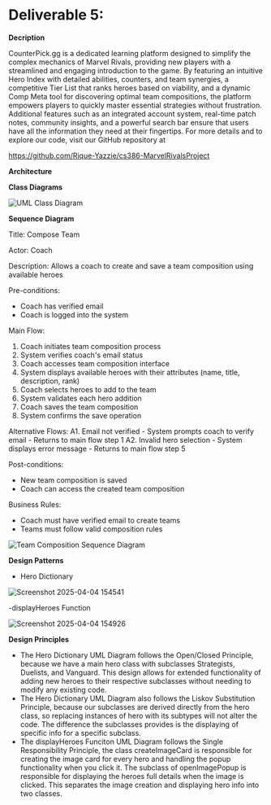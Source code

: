 # Deliverable 5:

**Decription**

CounterPick.gg is a dedicated learning platform designed to simplify the complex mechanics of Marvel Rivals, providing new players with a streamlined and engaging introduction to the game. By featuring an intuitive Hero Index with detailed abilities, counters, and team synergies, a competitive Tier List that ranks heroes based on viability, and a dynamic Comp Meta tool for discovering optimal team compositions, the platform empowers players to quickly master essential strategies without frustration. Additional features such as an integrated account system, real-time patch notes, community insights, and a powerful search bar ensure that users have all the information they need at their fingertips. For more details and to explore our code, visit our GitHub repository at

https://github.com/Rique-Yazzie/cs386-MarvelRivalsProject

**Architecture**

**Class Diagrams**

![UML Class Diagram](https://github.com/user-attachments/assets/4211f478-c49d-4218-ae13-58d2bdabdc39)

**Sequence Diagram**

Title: Compose Team

Actor: Coach

Description: Allows a coach to create and save a team composition using available heroes

Pre-conditions: 

- Coach has verified email
- Coach is logged into the system

Main Flow:
1. Coach initiates team composition process
2. System verifies coach's email status
3. Coach accesses team composition interface
4. System displays available heroes with their attributes (name, title, description, rank)
5. Coach selects heroes to add to the team
6. System validates each hero addition
7. Coach saves the team composition
8. System confirms the save operation

Alternative Flows:
A1. Email not verified
    - System prompts coach to verify email
    - Returns to main flow step 1
A2. Invalid hero selection
    - System displays error message
    - Returns to main flow step 5

Post-conditions:
- New team composition is saved
- Coach can access the created team composition

Business Rules:
- Coach must have verified email to create teams
- Teams must follow valid composition rules

![Team Composition Sequence Diagram](https://github.com/user-attachments/assets/030caea0-fe30-4c9b-9833-21096cc74efc)

**Design Patterns**

- Hero Dictionary

![Screenshot 2025-04-04 154541](https://github.com/user-attachments/assets/9f631fad-c5cc-409c-9b28-7616726395c1)

-displayHeroes Function

![Screenshot 2025-04-04 154926](https://github.com/user-attachments/assets/050f9f0f-eeac-45c5-a1f5-d5ed11ff3a10)



**Design Principles**
- The Hero Dictionary UML Diagram follows the Open/Closed Principle, because we have a main hero class with subclasses Strategists, Duelists, and Vanguard. This design allows for extended functionality of adding new heroes to their respective subclasses without needing to modify any existing code.
- The Hero Dictionary UML Diagram also follows the Liskov Substitution Principle, because our subclasses are derived directly from the hero class, so replacing instances of hero with its subtypes will not alter the code. The difference the subclasses provides is the displaying of specific info for a specific subclass.
- The displayHeroes Funciton UML Diagram follows the Single Responsibility Principle, the class createImageCard is responsible for creating the image card for every hero and handling the popup functionality when you click it. The subclass of openImagePopup is responsible for displaying the heroes full details when the image is clicked. This separates the image creation and displaying hero info into two classes.


